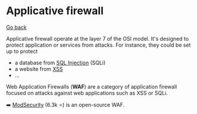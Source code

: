 # Applicative firewall

[Go back](../_knowledge/index.md#firewalls)

<div class="row row-cols-lg-2"><div>

Applicative firewall operate at the layer 7 of the OSI model. It's designed to protect application or services from attacks. For instance, they could be set up to protect

* a database from [SQL Injection](/cybersecurity/red-team/s3.exploitation/vulns/injection/sql.md) (SQLi)
* a website from [XSS](/cybersecurity/red-team/s3.exploitation/vulns/web/xss.md)
* ...
</div><div>

Web Application Firewalls (**WAF**) are a category of application firewall focused on attacks against web applications such as XSS or SQLi.

➡️ [ModSecurity](https://github.com/SpiderLabs/ModSecurity) (6.3k ⭐) is an open-source WAF.
</div></div>